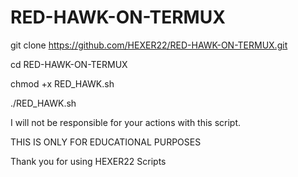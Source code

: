 # RED-HAWK-ON-TERMUX


git clone https://github.com/HEXER22/RED-HAWK-ON-TERMUX.git

cd RED-HAWK-ON-TERMUX

chmod +x RED_HAWK.sh

./RED_HAWK.sh


I will not be responsible for your actions with this script.

THIS IS ONLY FOR EDUCATIONAL PURPOSES 

Thank you for using HEXER22 Scripts
